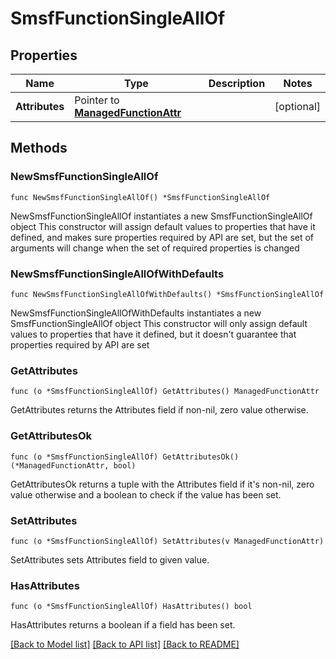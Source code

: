 # SmsfFunctionSingleAllOf

## Properties

Name | Type | Description | Notes
------------ | ------------- | ------------- | -------------
**Attributes** | Pointer to [**ManagedFunctionAttr**](ManagedFunction-Attr.md) |  | [optional] 

## Methods

### NewSmsfFunctionSingleAllOf

`func NewSmsfFunctionSingleAllOf() *SmsfFunctionSingleAllOf`

NewSmsfFunctionSingleAllOf instantiates a new SmsfFunctionSingleAllOf object
This constructor will assign default values to properties that have it defined,
and makes sure properties required by API are set, but the set of arguments
will change when the set of required properties is changed

### NewSmsfFunctionSingleAllOfWithDefaults

`func NewSmsfFunctionSingleAllOfWithDefaults() *SmsfFunctionSingleAllOf`

NewSmsfFunctionSingleAllOfWithDefaults instantiates a new SmsfFunctionSingleAllOf object
This constructor will only assign default values to properties that have it defined,
but it doesn't guarantee that properties required by API are set

### GetAttributes

`func (o *SmsfFunctionSingleAllOf) GetAttributes() ManagedFunctionAttr`

GetAttributes returns the Attributes field if non-nil, zero value otherwise.

### GetAttributesOk

`func (o *SmsfFunctionSingleAllOf) GetAttributesOk() (*ManagedFunctionAttr, bool)`

GetAttributesOk returns a tuple with the Attributes field if it's non-nil, zero value otherwise
and a boolean to check if the value has been set.

### SetAttributes

`func (o *SmsfFunctionSingleAllOf) SetAttributes(v ManagedFunctionAttr)`

SetAttributes sets Attributes field to given value.

### HasAttributes

`func (o *SmsfFunctionSingleAllOf) HasAttributes() bool`

HasAttributes returns a boolean if a field has been set.


[[Back to Model list]](../README.md#documentation-for-models) [[Back to API list]](../README.md#documentation-for-api-endpoints) [[Back to README]](../README.md)



